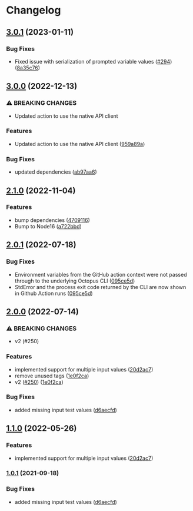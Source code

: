 # Changelog

## [3.0.1](https://github.com/OctopusDeploy/run-runbook-action/compare/v3.0.0...v3.0.1) (2023-01-11)


### Bug Fixes

* Fixed issue with serialization of prompted variable values ([#294](https://github.com/OctopusDeploy/run-runbook-action/issues/294)) ([8a35c76](https://github.com/OctopusDeploy/run-runbook-action/commit/8a35c76594ad28a6e0a50f508237e44c6441bc26))

## [3.0.0](https://github.com/OctopusDeploy/run-runbook-action/compare/v2.1.0...v3.0.0) (2022-12-13)


### ⚠ BREAKING CHANGES

* Updated action to use the native API client

### Features

* Updated action to use the native API client ([959a89a](https://github.com/OctopusDeploy/run-runbook-action/commit/959a89aae391c0bbc8b118154bd7af203d51dbee))


### Bug Fixes

* updated dependencies ([ab97aa6](https://github.com/OctopusDeploy/run-runbook-action/commit/ab97aa6bde4b51dfcb725f5915f41f363b2bb30d))

## [2.1.0](https://github.com/OctopusDeploy/run-runbook-action/compare/v2.0.1...v2.1.0) (2022-11-04)


### Features

* bump dependencies ([4709116](https://github.com/OctopusDeploy/run-runbook-action/commit/470911616347dc299be6363b57f658c1323b04c9))
* Bump to Node16 ([a722bbd](https://github.com/OctopusDeploy/run-runbook-action/commit/a722bbdf3736900191982e8f63954993ca518bd1))

## [2.0.1](https://github.com/OctopusDeploy/run-runbook-action/compare/v2.0.0...v2.0.1) (2022-07-18)


### Bug Fixes

* Environment variables from the GitHub action context were not passed through to the underlying Octopus CLI ([095ce5d](https://github.com/OctopusDeploy/run-runbook-action/commit/095ce5d0bbce0cdb2ad33eb047a44f7779427073))
* StdError and the process exit code returned by the CLI are now shown in Github Action runs ([095ce5d](https://github.com/OctopusDeploy/run-runbook-action/commit/095ce5d0bbce0cdb2ad33eb047a44f7779427073))

## [2.0.0](https://github.com/OctopusDeploy/run-runbook-action/compare/v1.1.0...v2.0.0) (2022-07-14)


### ⚠ BREAKING CHANGES

* v2 (#250)

### Features

* implemented support for multiple input values ([20d2ac7](https://github.com/OctopusDeploy/run-runbook-action/commit/20d2ac72af431bc293141d6b6bc8e7f27dc7d85d))
* remove unused tags ([1e0f2ca](https://github.com/OctopusDeploy/run-runbook-action/commit/1e0f2caf65b6a0c647c0a354f2a1a54149ca71ec))
* v2 ([#250](https://github.com/OctopusDeploy/run-runbook-action/issues/250)) ([1e0f2ca](https://github.com/OctopusDeploy/run-runbook-action/commit/1e0f2caf65b6a0c647c0a354f2a1a54149ca71ec))


### Bug Fixes

* added missing input test values ([d6aecfd](https://github.com/OctopusDeploy/run-runbook-action/commit/d6aecfd7d7faa79cd4b7148d9c1d1d0428611ba1))

## [1.1.0](https://github.com/OctopusDeploy/run-runbook-action/compare/v1.0.1...v1.1.0) (2022-05-26)


### Features

* implemented support for multiple input values ([20d2ac7](https://github.com/OctopusDeploy/run-runbook-action/commit/20d2ac72af431bc293141d6b6bc8e7f27dc7d85d))

### [1.0.1](https://www.github.com/OctopusDeploy/run-runbook-action/compare/v1.0.0...v1.0.1) (2021-09-18)


### Bug Fixes

* added missing input test values ([d6aecfd](https://www.github.com/OctopusDeploy/run-runbook-action/commit/d6aecfd7d7faa79cd4b7148d9c1d1d0428611ba1))

